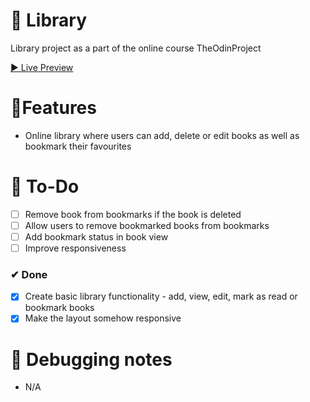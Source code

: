 # 🎨 Library

Library project as a part of the online course TheOdinProject

[▶ Live Preview](https://petromirkolev.github.io/odin-library)

# 🚀Features

- Online library where users can add, delete or edit books as well as bookmark their favourites

# 🔨 To-Do

- [ ] Remove book from bookmarks if the book is deleted
- [ ] Allow users to remove bookmarked books from bookmarks
- [ ] Add bookmark status in book view
- [ ] Improve responsiveness

### ✔ Done

- [x] Create basic library functionality - add, view, edit, mark as read or bookmark books
- [x] Make the layout somehow responsive

# 📖 Debugging notes

- N/A
